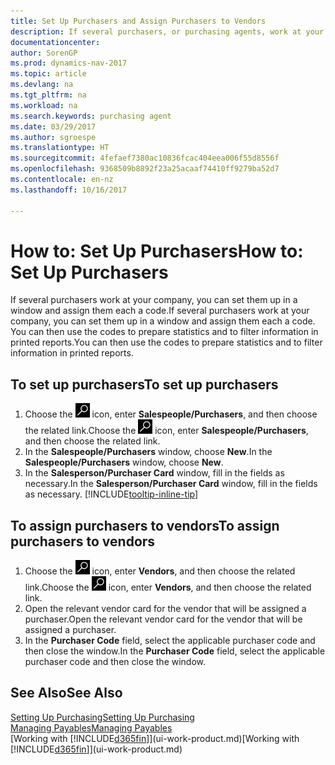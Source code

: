 ```yaml
---
title: Set Up Purchasers and Assign Purchasers to Vendors
description: If several purchasers, or purchasing agents, work at your company, you can organise them for statistical analysis.
documentationcenter: 
author: SorenGP
ms.prod: dynamics-nav-2017
ms.topic: article
ms.devlang: na
ms.tgt_pltfrm: na
ms.workload: na
ms.search.keywords: purchasing agent
ms.date: 03/29/2017
ms.author: sgroespe
ms.translationtype: HT
ms.sourcegitcommit: 4fefaef7380ac10836fcac404eea006f55d8556f
ms.openlocfilehash: 9368509b8892f23a25acaaf74410ff9279ba52d7
ms.contentlocale: en-nz
ms.lasthandoff: 10/16/2017

---
```

# <a name="how-to-set-up-purchasers"></a><span data-ttu-id="bb014-103">How to: Set Up Purchasers</span><span class="sxs-lookup"><span data-stu-id="bb014-103">How to: Set Up Purchasers</span></span>
<span data-ttu-id="bb014-104">If several purchasers work at your company, you can set them up in a window and assign them each a code.</span><span class="sxs-lookup"><span data-stu-id="bb014-104">If several purchasers work at your company, you can set them up in a window and assign them each a code.</span></span> <span data-ttu-id="bb014-105">You can then use the codes to prepare statistics and to filter information in printed reports.</span><span class="sxs-lookup"><span data-stu-id="bb014-105">You can then use the codes to prepare statistics and to filter information in printed reports.</span></span>

## <a name="to-set-up-purchasers"></a><span data-ttu-id="bb014-106">To set up purchasers</span><span class="sxs-lookup"><span data-stu-id="bb014-106">To set up purchasers</span></span>
1. <span data-ttu-id="bb014-107">Choose the ![Search for Page or Report](media/ui-search/search_small.png "Search for Page or Report icon") icon, enter **Salespeople/Purchasers**, and then choose the related link.</span><span class="sxs-lookup"><span data-stu-id="bb014-107">Choose the ![Search for Page or Report](media/ui-search/search_small.png "Search for Page or Report icon") icon, enter **Salespeople/Purchasers**, and then choose the related link.</span></span>
2. <span data-ttu-id="bb014-108">In the **Salespeople/Purchasers** window, choose **New**.</span><span class="sxs-lookup"><span data-stu-id="bb014-108">In the **Salespeople/Purchasers** window, choose **New**.</span></span>
3. <span data-ttu-id="bb014-109">In the **Salesperson/Purchaser Card** window, fill in the fields as necessary.</span><span class="sxs-lookup"><span data-stu-id="bb014-109">In the **Salesperson/Purchaser Card** window, fill in the fields as necessary.</span></span> [!INCLUDE[tooltip-inline-tip](includes/tooltip-inline-tip_md.md)]

## <a name="to-assign-purchasers-to-vendors"></a><span data-ttu-id="bb014-110">To assign purchasers to vendors</span><span class="sxs-lookup"><span data-stu-id="bb014-110">To assign purchasers to vendors</span></span>
1. <span data-ttu-id="bb014-111">Choose the ![Search for Page or Report](media/ui-search/search_small.png "Search for Page or Report icon") icon, enter **Vendors**, and then choose the related link.</span><span class="sxs-lookup"><span data-stu-id="bb014-111">Choose the ![Search for Page or Report](media/ui-search/search_small.png "Search for Page or Report icon") icon, enter **Vendors**, and then choose the related link.</span></span>
2. <span data-ttu-id="bb014-112">Open the relevant vendor card for the vendor that will be assigned a purchaser.</span><span class="sxs-lookup"><span data-stu-id="bb014-112">Open the relevant vendor card for the vendor that will be assigned a purchaser.</span></span>
3. <span data-ttu-id="bb014-113">In the **Purchaser Code** field, select the applicable purchaser code and then close the window.</span><span class="sxs-lookup"><span data-stu-id="bb014-113">In the **Purchaser Code** field, select the applicable purchaser code and then close the window.</span></span>

## <a name="see-also"></a><span data-ttu-id="bb014-114">See Also</span><span class="sxs-lookup"><span data-stu-id="bb014-114">See Also</span></span>
[<span data-ttu-id="bb014-115">Setting Up Purchasing</span><span class="sxs-lookup"><span data-stu-id="bb014-115">Setting Up Purchasing</span></span>](purchasing-setup-purchasing.md)  
[<span data-ttu-id="bb014-116">Managing Payables</span><span class="sxs-lookup"><span data-stu-id="bb014-116">Managing Payables</span></span>](payables-manage-payables.md)  
<span data-ttu-id="bb014-117">[Working with [!INCLUDE[d365fin](includes/d365fin_md.md)]](ui-work-product.md)</span><span class="sxs-lookup"><span data-stu-id="bb014-117">[Working with [!INCLUDE[d365fin](includes/d365fin_md.md)]](ui-work-product.md)</span></span>

